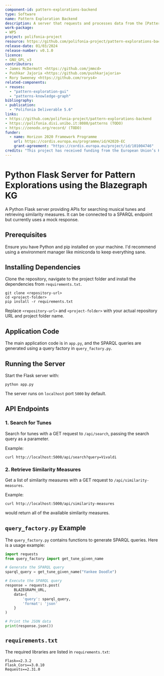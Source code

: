 ```yaml
---
component-id: pattern-explorations-backend
type: Software
name: Pattern Exploration Backend
description: A server that requests and processes data from the [Patterns Knowledge Graph](https://github.com/polifonia-project/patterns-knowledge-graph) on behalf of the [Pattern Exploration GUI](https://github.com/polifonia-project/pattern-exploration-gui).
work-package:
- WP5
project: polifonia-project
resource: https://github.com/polifonia-project/pattern-explorations-backend/releases
release-date: 01/03/2024
release-number: v0.1.0
licence:
- GNU_GPL_v3
contributors:
- James McDermott <https://github.com/jmmcd>
- Pushkar Jajoria <https://github.com/pushkarjajoria>
- Rory Sweeney <https://github.com/rorys4>
related-components:
- reuses:
  - "pattern-exploration-gui"
  - "patterns-knowledge-graph"
bibliography:
- publication: 
  - "Polifonia Deliverable 5.6"
links:
- https://github.com/polifonia-project/pattern-explorations-backend
- https://polifonia.disi.unibo.it:8080/patterns (TODO)
- https://zenodo.org/record/ (TODO)
funder:
  - name: Horizon 2020 Framework Programme
    url: https://cordis.europa.eu/programme/id/H2020-EC
    grant-agreement: "https://cordis.europa.eu/project/id/101004746"
credits: "This project has received funding from the European Union’s Horizon 2020 research and innovation programme under grant agreement N. 101004746."
---
```


# Python Flask Server for Pattern Explorations using the Blazegraph KG

A Python Flask server providing APIs for searching musical tunes and retrieving similarity measures. It can be connected to a SPARQL endpoint but currently uses a mock response.

## Prerequisites

Ensure you have Python and pip installed on your machine. I'd recommend using a environment manager like miniconda to keep everything sane.

## Installing Dependencies

Clone the repository, navigate to the project folder and install the dependencies from `requirements.txt`.

```
git clone <repository-url>
cd <project-folder>
pip install -r requirements.txt
```

Replace `<repository-url>` and `<project-folder>` with your actual repository URL and project folder name.

## Application Code

The main application code is in `app.py`, and the SPARQL queries are generated using a query factory in `query_factory.py`.

## Running the Server

Start the Flask server with:

```
python app.py
```

The server runs on `localhost` port `5000` by default.

## API Endpoints

### 1. Search for Tunes

Search for tunes with a GET request to `/api/search`, passing the search query as a parameter.

Example:

```
curl http://localhost:5000/api/search?query=Vivaldi
```

### 2. Retrieve Similarity Measures

Get a list of similarity measures with a GET request to `/api/similarity-measures`.  

Example:

```
curl http://localhost:5000/api/similarity-measures
```
would return all of the available similarity measures.

## `query_factory.py` Example

The `query_factory.py` contains functions to generate SPARQL queries. Here is a usage example:

```python
import requests
from query_factory import get_tune_given_name

# Generate the SPARQL query
sparql_query = get_tune_given_name("Yankee Doodle")

# Execute the SPARQL query
response = requests.post(
    BLAZEGRAPH_URL,
    data={
        'query': sparql_query,
        'format': 'json'
    }
)

# Print the JSON data
print(response.json())
```

## `requirements.txt`

The required libraries are listed in `requirements.txt`:

```
Flask==2.3.2
Flask_Cors==3.0.10
Requests==2.31.0
```

